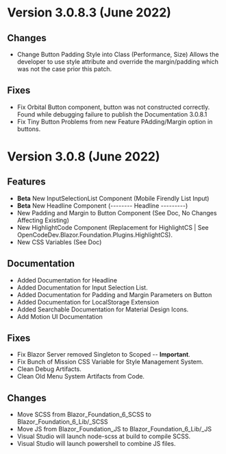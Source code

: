 # Version 3.0.8.3 (June 2022)
## Changes
- Change Button Padding Style into Class (Performance, Size)
Allows the developer to use style attribute and override the margin/padding which was not the case prior this patch.

## Fixes
- Fix Orbital Button component, button was not constructed correctly.
Found while debugging failure to publish the Documentation 3.0.8.1
- Fix Tiny Button Problems from new Feature PAdding/Margin option in buttons.

# Version 3.0.8 (June 2022)
## Features
- **Beta** New InputSelectionList Component (Mobile Firendly List Input)
- **Beta** New Headline Component (-------- Headline ---------)
- New Padding and Margin to Button Component (See Doc, No Changes Affecting Existing)
- New HighlightCode Component (Replacement for HighlightCS | See OpenCodeDev.Blazor.Foundation.Plugins.HighlightCS).
- New CSS Variables (See Doc)

## Documentation
- Added Documentation for Headline
- Added Documentation for Input Selection List.
- Added Documentation for Padding and Margin Parameters on Button
- Added Documentation for LocalStorage Extension
- Added Searchable Documentation for Material Design Icons.
- Add Motion UI Documentation

## Fixes
- Fix Blazor Server removed Singleton to Scoped -- **Important**.
- Fix Bunch of Mission CSS Variable for Style Management System.
- Clean Debug Artifacts.
- Clean Old Menu System Artifacts from Code.

## Changes
- Move SCSS from Blazor_Foundation_6_SCSS to Blazor_Foundation_6_Lib/_SCSS
- Move JS from Blazor_Foundation_JS to Blazor_Foundation_6_Lib/_JS
- Visual Studio will launch node-scss at build to compile SCSS.
- Visual Studio will launch powershell to combine JS files.